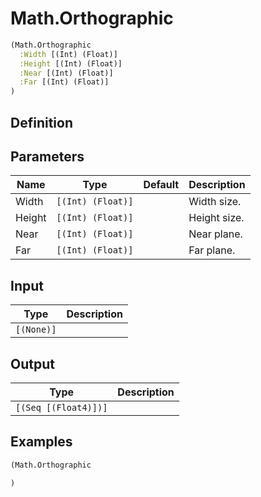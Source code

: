 # Math.Orthographic

```clojure
(Math.Orthographic
  :Width [(Int) (Float)]
  :Height [(Int) (Float)]
  :Near [(Int) (Float)]
  :Far [(Int) (Float)]
)
```

## Definition


## Parameters
| Name | Type | Default | Description |
|------|------|---------|-------------|
| Width | `[(Int) (Float)]` |  | Width size. |
| Height | `[(Int) (Float)]` |  | Height size. |
| Near | `[(Int) (Float)]` |  | Near plane. |
| Far | `[(Int) (Float)]` |  | Far plane. |


## Input
| Type | Description |
|------|-------------|
| `[(None)]` |  |


## Output
| Type | Description |
|------|-------------|
| `[(Seq [(Float4)])]` |  |


## Examples

```clojure
(Math.Orthographic

)
```
